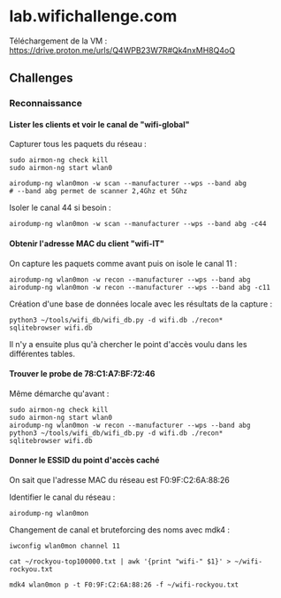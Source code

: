# lab.wifichallenge.com

Téléchargement de la VM : https://drive.proton.me/urls/Q4WPB23W7R#Qk4nxMH8Q4oQ

## Challenges 

### Reconnaissance

#### Lister les clients et voir le canal de "wifi-global"

Capturer tous les paquets du réseau :

    sudo airmon-ng check kill
    sudo airmon-ng start wlan0
    
    airodump-ng wlan0mon -w scan --manufacturer --wps --band abg
    # --band abg permet de scanner 2,4Ghz et 5Ghz
    
Isoler le canal 44 si besoin : 

    airodump-ng wlan0mon -w scan --manufacturer --wps --band abg -c44


#### Obtenir l'adresse MAC du client "wifi-IT"

On capture les paquets comme avant puis on isole le canal 11 : 

    airodump-ng wlan0mon -w recon --manufacturer --wps --band abg
    airodump-ng wlan0mon -w recon --manufacturer --wps --band abg -c11
    
Création d'une base de données locale avec les résultats de la capture : 
    
    python3 ~/tools/wifi_db/wifi_db.py -d wifi.db ./recon*
    sqlitebrowser wifi.db
    
Il n'y a ensuite plus qu'à chercher le point d'accès voulu dans les différentes tables.

#### Trouver le probe de 78:C1:A7:BF:72:46

Même démarche qu'avant : 

    sudo airmon-ng check kill
    sudo airmon-ng start wlan0
    airodump-ng wlan0mon -w recon --manufacturer --wps --band abg
    python3 ~/tools/wifi_db/wifi_db.py -d wifi.db ./recon*
    sqlitebrowser wifi.db
    
#### Donner le ESSID du point d'accès caché 

On sait que l'adresse MAC du réseau est F0:9F:C2:6A:88:26

Identifier le canal du réseau :

    airodump-ng wlan0mon

Changement de canal et bruteforcing des noms avec mdk4 :

    iwconfig wlan0mon channel 11
    
    cat ~/rockyou-top100000.txt | awk '{print "wifi-" $1}' > ~/wifi-rockyou.txt
    
    mdk4 wlan0mon p -t F0:9F:C2:6A:88:26 -f ~/wifi-rockyou.txt
    


    

    
